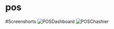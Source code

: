 # pos

#Screenshorts
![POSDashboard](https://user-images.githubusercontent.com/49924816/94346280-2f7db900-0034-11eb-827f-47d979055b68.png)
![POSChashier](https://user-images.githubusercontent.com/49924816/94346363-dfebbd00-0034-11eb-877e-cc1ecf882ee3.png)
